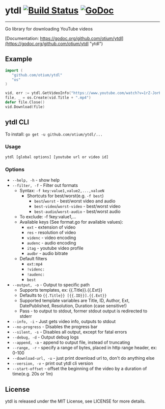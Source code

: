 # ytdl [![Build Status](https://travis-ci.org/otium/ytdl.svg)](https://travis-ci.org/otium/ytdl) [![GoDoc](https://godoc.org/github.com/codegangsta/cli?status.svg)](https://godoc.org/github.com/otium/ytdl)
------
Go library for downloading YouTube videos

[Documentation: https://godoc.org/github.com/otium/ytdl](https://godoc.org/github.com/otium/ytdl "ytdl")

## Example

```go
import (
   "github.com/otium/ytdl"
   "os"
)

vid, err := ytdl.GetVideoInfo("https://www.youtube.com/watch?v=1rZ-JorHJEY")
file, _ = os.Create(vid.Title + ".mp4")
defer file.Close()
vid.Download(file)
```

## ytdl CLI

To install: ``go get -u github.com/otium/ytdl/...``

### Usage
``` ytdl [global options] [youtube url or video id] ```
### Options
 - ```--help, -h``` - show help
 - ```--filter, -f``` - Filter out formats
   - Syntax: ```-f key:value1,value2,...,valueN```
      - Shortcuts for best/worst(e.g. ```-f best```)
         - ```best```/```worst``` - best/worst video and audio
         - ```best-video```/```worst-video``` - best/worst video
         - ```best-audio```/```worst-audio``` - best/worst audio
   - To exclude:  -f !key:value1,...
   - Available keys (See format.go for available values):
      - ```ext``` - extension of video
      - ```res``` - resolution of video
      - ```videnc``` - video encoding
      - ```audenc``` - audio encoding
      - ```itag``` - youtube video profile
      - ```audbr``` - audio bitrate
   - Default filters
      - ```ext:mp4```
      - ```!videnc:```
      - ```!audenc:```
      - ```best```
 - ```--output, -o``` - Output to specific path
   - Supports templates, ex: {{.Title}}.{{.Ext}}
   - Defaults to ```{{.Title}} [{{.ID}}].{{.Ext}}```
   - Supported template variables are Title, ID, Author, Ext, DatePublished, Resolution, Duration (case sensitive!)
   - Pass - to output to stdout, former stdout output is redirected to stderr
 - ```--info, -i``` - Just gets video info, outputs to stdout
 - ```--no-progress``` - Disables the progress bar
 - ```--silent, -s``` - Disables all output, except for fatal errors
 - ```--debug, -d``` - Output debug logs
 - ```--append, -a``` - append to output file, instead of truncating
 - ```--range, -r``` - specify a range of bytes, placed in http range header, ex: 0-100
 - ```--download-url, -u``` - just print download url to, don't do anything else
 - ```--version, -v``` - print out ytdl cli version
 - ```--start-offset``` - offset the beginning of the video by a duration of time(e.g. 20s or 1m)

## License
ytdl is released under the MIT License, see LICENSE for more details.
